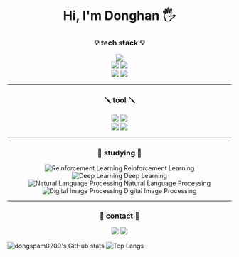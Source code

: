 <div align="center">
  <h1>Hi, I'm Donghan 🖐️</h1>
</div>

<div align="center">
 <h3>💡 tech stack 💡</h3>
</div>


<div align="center">
<img src="https://img.shields.io/badge/Python-20232a.svg?style=for-the-badge&logo=python&logoColor=FFCC00" />
</div>

<div align="center">
<img src="https://img.shields.io/badge/Pytorch-20232a.svg?style=for-the-badge&logo=pytorch&logoColor=FF9966" /> <img src="https://img.shields.io/badge/Tensorflow-20232a.svg?style=for-the-badge&logo=tensorflow&logoColor=FF6600" />
</div>

<div align="center">
<img src="https://img.shields.io/badge/NUMPY-20232a.svg?style=for-the-badge&logo=numpy&logoColor=99CCFF" /> <img src="https://img.shields.io/badge/Pandas-20232a.svg?style=for-the-badge&logo=pandas&logoColor=CC99FF" />
</div>

---

<div align="center">
<h3>🪛 tool 🪛</h3>
</div>

<div align="center">
<img src="https://img.shields.io/badge/Vscode-20232a.svg?style=for-the-badge&logo=visualstudiocode&logoColor=99CCFF" /> <img src="https://img.shields.io/badge/Visual Studio-20232a.svg?style=for-the-badge&logo=visualstudio&logoColor=CC99FF" />
</div>

<div align="center">
<img src="https://img.shields.io/badge/Jupyter-20232a.svg?style=for-the-badge&logo=jupyter&logoColor=99CCFF" /> <img src="https://img.shields.io/badge/Colab-20232a.svg?style=for-the-badge&logo=googlecolab&logoColor=CC99FF" />
</div>

---

<div align="center">
<h3>📖 studying 📖</h3>
</div>
<div align="center">
  <img src="https://img.icons8.com/color/48/000000/reinforcement-learning.png" alt="Reinforcement Learning" /> Reinforcement Learning
</div>

<div align="center">
  <img src="https://img.icons8.com/color/48/000000/deep-learning.png" alt="Deep Learning" /> Deep Learning
</div>

<div align="center">
  <img src="https://img.icons8.com/color/48/000000/natural-language-processing.png" alt="Natural Language Processing" /> Natural Language Processing
</div>

<div align="center">
  <img src="https://img.icons8.com/color/48/000000/digital-image-processing.png" alt="Digital Image Processing" /> Digital Image Processing
</div>

---
  
<div align="center">
<h3>🤙 contact 🤙</h3>
</div>
<div align="center">
<img src="https://img.shields.io/badge/VELOG-20232a.svg?style=for-the-badge&logo=VELOG&logoColor=99CCFF" /> <img src="https://img.shields.io/badge/iankim010209@gmail.com-20232a.svg?style=for-the-badge&logo=gmail&logoColor=CC99FF" />
</div>

  ![dongspam0209's GitHub stats](https://github-readme-stats.vercel.app/api?username=dongspam0209&show_icons=true&theme=radical&layout=compact) ![Top Langs](https://github-readme-stats.vercel.app/api/top-langs/?username=dongspam0209&layout=compact)


